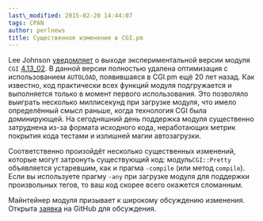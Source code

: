 ```yaml
---
last\_modified: 2015-02-20 14:44:07
tags: CPAN
author: perlnews
title: Существенное изменение в CGI.pm
---
```


Lee Johnson
[уведомляет](http://blogs.perl.org/users/lee_j/2015/02/removing-autoload-from-cgipm.html)
о выходе экспериментальной версии модуля `CGI`
[4.13\_02](https://metacpan.org/release/LEEJO/CGI-4.13_02/). В данной версии
полностью удалена оптимизация с использованием `AUTOLOAD`, появившаяся в CGI.pm
ещё 20 лет назад. Как известно, код практически всех функций модуля
подгружается и выполняется только в момент первого использования. Это позволяло
выиграть несколько миллисекунд при загрузке модуля, что имело определённый
смысл раньше, когда технология CGI была доминирующей. На сегодняшний день
поддержка модуля существенно затруднена из-за формата исходного кода,
неработающих метрик покрытия кода тестами и излишней магии автозагрузки.

Соответственно произойдёт несколько существенных изменений, которые могут
затронуть существующий код: модуль`CGI::Pretty` объявляется устаревшим, как и
прагма `-compile` (или метод `compile`). Если вы используете прагму `-any` при
загрузке модуля для поддержки произвольных тегов, то ваш код скорее всего
окажется сломанным.

Майнтейнер модуля призывает к широкому обсуждению изменения. Открыта
[заявка](https://github.com/leejo/CGI.pm/issues/162) на GitHub для обсуждения.
